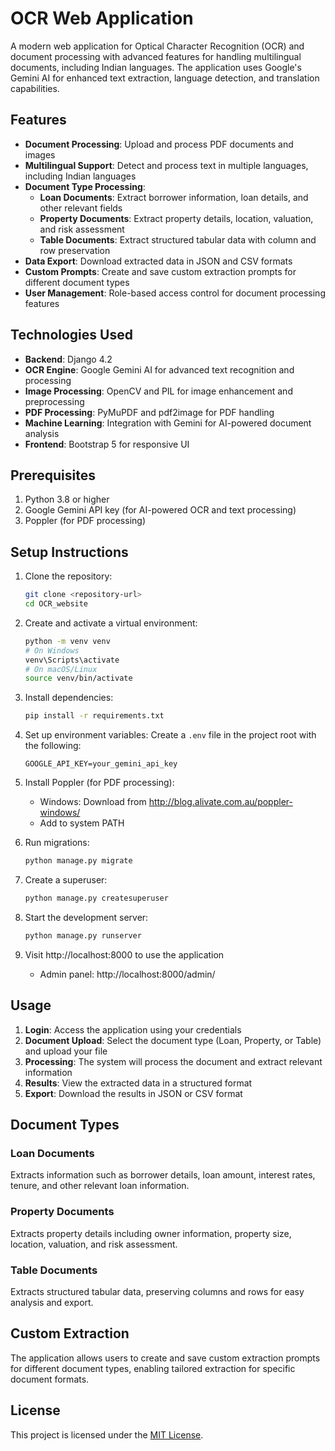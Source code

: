 # OCR Web Application

A modern web application for Optical Character Recognition (OCR) and document processing with advanced features for handling multilingual documents, including Indian languages. The application uses Google's Gemini AI for enhanced text extraction, language detection, and translation capabilities.

## Features

- **Document Processing**: Upload and process PDF documents and images
- **Multilingual Support**: Detect and process text in multiple languages, including Indian languages
- **Document Type Processing**:
  - **Loan Documents**: Extract borrower information, loan details, and other relevant fields
  - **Property Documents**: Extract property details, location, valuation, and risk assessment
  - **Table Documents**: Extract structured tabular data with column and row preservation
- **Data Export**: Download extracted data in JSON and CSV formats
- **Custom Prompts**: Create and save custom extraction prompts for different document types
- **User Management**: Role-based access control for document processing features

## Technologies Used

- **Backend**: Django 4.2
- **OCR Engine**: Google Gemini AI for advanced text recognition and processing
- **Image Processing**: OpenCV and PIL for image enhancement and preprocessing
- **PDF Processing**: PyMuPDF and pdf2image for PDF handling
- **Machine Learning**: Integration with Gemini for AI-powered document analysis
- **Frontend**: Bootstrap 5 for responsive UI

## Prerequisites

1. Python 3.8 or higher
2. Google Gemini API key (for AI-powered OCR and text processing)
3. Poppler (for PDF processing)

## Setup Instructions

1. Clone the repository:
   ```bash
   git clone <repository-url>
   cd OCR_website
   ```

2. Create and activate a virtual environment:
   ```bash
   python -m venv venv
   # On Windows
   venv\Scripts\activate
   # On macOS/Linux
   source venv/bin/activate
   ```

3. Install dependencies:
   ```bash
   pip install -r requirements.txt
   ```

4. Set up environment variables:
   Create a `.env` file in the project root with the following:
   ```
   GOOGLE_API_KEY=your_gemini_api_key
   ```

5. Install Poppler (for PDF processing):
   - Windows: Download from http://blog.alivate.com.au/poppler-windows/
   - Add to system PATH

6. Run migrations:
   ```bash
   python manage.py migrate
   ```

7. Create a superuser:
   ```bash
   python manage.py createsuperuser
   ```

8. Start the development server:
   ```bash
   python manage.py runserver
   ```

9. Visit http://localhost:8000 to use the application
   - Admin panel: http://localhost:8000/admin/

## Usage

1. **Login**: Access the application using your credentials
2. **Document Upload**: Select the document type (Loan, Property, or Table) and upload your file
3. **Processing**: The system will process the document and extract relevant information
4. **Results**: View the extracted data in a structured format
5. **Export**: Download the results in JSON or CSV format

## Document Types

### Loan Documents
Extracts information such as borrower details, loan amount, interest rates, tenure, and other relevant loan information.

### Property Documents
Extracts property details including owner information, property size, location, valuation, and risk assessment.

### Table Documents
Extracts structured tabular data, preserving columns and rows for easy analysis and export.

## Custom Extraction
The application allows users to create and save custom extraction prompts for different document types, enabling tailored extraction for specific document formats.

## License

This project is licensed under the [MIT License](LICENSE).

